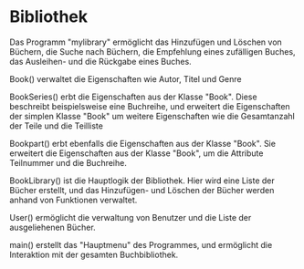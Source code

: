# Bibliothek

Das Programm "mylibrary" ermöglicht das Hinzufügen und Löschen von Büchern, die Suche nach Büchern, die Empfehlung eines zufälligen Buches, das Ausleihen- und die Rückgabe eines Buches.

Book() verwaltet die Eigenschaften wie Autor, Titel und Genre

BookSeries() erbt die Eigenschaften aus der Klasse "Book". Diese beschreibt beispielsweise eine Buchreihe, und erweitert die Eigenschaften der simplen Klasse "Book" um weitere Eigenschaften wie die Gesamtanzahl der Teile und die Teilliste

Bookpart() erbt ebenfalls die Eigenschaften aus der Klasse "Book". Sie erweitert die Eigenschaften aus der Klasse "Book", um die Attribute Teilnummer und die Buchreihe.

BookLibrary() ist die Hauptlogik der Bibliothek. Hier wird eine Liste der Bücher erstellt, und das Hinzufügen- und Löschen der Bücher werden anhand von Funktionen verwaltet. 

User() ermöglicht die verwaltung von Benutzer und die Liste der ausgeliehenen Bücher.

main() erstellt das "Hauptmenu" des Programmes, und ermöglicht die Interaktion mit der gesamten Buchbibliothek.

